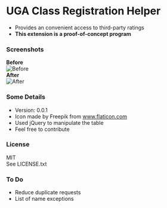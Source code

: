 # UGA Class Registration Helper
- Provides an convenient access to third-party ratings  
- **This extension is a proof-of-concept program**  


### Screenshots  
**Before**  
![Before](http://i.imgur.com/QrbO8J7.png)  
**After**  
![After](http://i.imgur.com/mqMOYP6.png)  

### Some Details
- Version: 0.0.1  
- Icon made by Freepik from www.flaticon.com  
- Used jQuery to manipulate the table
- Feel free to contribute  

### License  
MIT  
See LICENSE.txt


### To Do
- Reduce duplicate requests
- List of name exceptions
